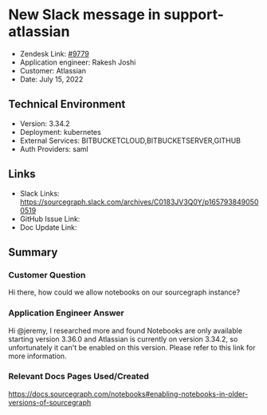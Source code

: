 
# New Slack message in support-atlassian <!-- Ticket Title  Hint: include keywords to make it searchable -->

- Zendesk Link: [#9779](https://sourcegraph.zendesk.com/agent/tickets/9779)
- Application engineer: Rakesh Joshi
- Customer: Atlassian <!-- Redact if this contains personally identifying information -->
- Date: July 15, 2022

<!-- Data populated from integration, speak to Ben Gordon or Michael Bali if not working -->
<!-- During Internal team trial, fill missing data manually (we are waiting for all data to sync) -->

## Technical Environment
- Version: 3.34.2
- Deployment: kubernetes
- External Services: BITBUCKETCLOUD,BITBUCKETSERVER,GITHUB
- Auth Providers: saml


## Links
<!-- Data for application engineer manual entry -->
- Slack Links:
https://sourcegraph.slack.com/archives/C0183JV3Q0Y/p1657938490500519
- GitHub Issue Link:
- Doc Update Link:

## Summary
### Customer Question
Hi there, how could we allow notebooks on our sourcegraph instance?

### Application Engineer Answer
Hi @jeremy, I researched more and found Notebooks are only available starting version 3.36.0 and Atlassian is currently on version 3.34.2, so unfortunately it can't be enabled on this version. Please refer to this link for more information.

### Relevant Docs Pages Used/Created

https://docs.sourcegraph.com/notebooks#enabling-notebooks-in-older-versions-of-sourcegraph

<!-- Once complete, upload a copy to https://github.com/sourcegraph/support-tools-internal/tree/main/resolved-tickets as a .md file -->
<!-- Name the file 9779.md -->
